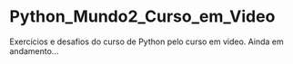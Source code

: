 # Python_Mundo2_Curso_em_Video
Exercicios e desafios do curso de Python pelo curso em video. 
Ainda em andamento...
